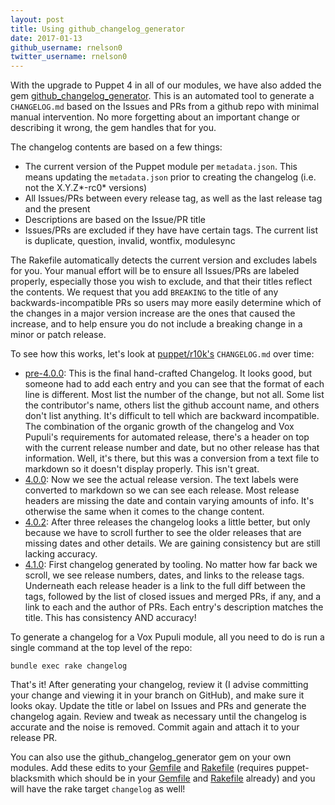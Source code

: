 ```yaml
---
layout: post
title: Using github_changelog_generator
date: 2017-01-13
github_username: rnelson0
twitter_username: rnelson0
---
```


With the upgrade to Puppet 4 in all of our modules, we have also added the gem [github_changelog_generator](https://github.com/skywinder/github-changelog-generator). This is an automated tool to generate a `CHANGELOG.md` based on the Issues and PRs from a github repo with minimal manual intervention. No more forgetting about an important change or describing it wrong, the gem handles that for you.

The changelog contents are based on a few things:
* The current version of the Puppet module per `metadata.json`. This means updating the `metadata.json` prior to creating the changelog (i.e. not the X.Y.Z*-rc0* versions)
* All Issues/PRs between every release tag, as well as the last release tag and the present
* Descriptions are based on the Issue/PR title
* Issues/PRs are excluded if they have have certain tags. The current list is duplicate, question, invalid, wontfix, modulesync

The Rakefile automatically detects the current version and excludes labels for you. Your manual effort will be to ensure all Issues/PRs are labeled properly, especially those you wish to exclude, and that their titles reflect the contents. We request that you add `BREAKING` to the title of any backwards-incompatible PRs so users may more easily determine which of the changes in a major version increase are the ones that caused the increase, and to help ensure you do not include a breaking change in a minor or patch release.

To see how this works, let's look at [puppet/r10k's](https://github.com/voxpupuli/puppet-r10k) `CHANGELOG.md` over time:
* [pre-4.0.0](https://github.com/voxpupuli/puppet-r10k/blob/54c43a1d028b6d49942c2ef17bc1676d2306b5d3/CHANGELOG.md): This is the final hand-crafted Changelog. It looks good, but someone had to add each entry and you can see that the format of each line is different. Most list the number of the change, but not all. Some list the contributor's name, others list the github account name, and others don't list anything. It's difficult to tell which are backward incompatible. The combination of the organic growth of the changelog and Vox Pupuli's requirements for automated release, there's a header on top with the current release number and date, but no other release has that information. Well, it's there, but this was a conversion from a text file to markdown so it doesn't display properly. This isn't great.
* [4.0.0](https://github.com/voxpupuli/puppet-r10k/blob/9119fc5727938f99acfe09abd1debeb541fa611e/CHANGELOG.md): Now we see the actual release version. The text labels were converted to markdown so we can see each release. Most release headers are missing the date and contain varying amounts of info. It's otherwise the same when it comes to the change content.
* [4.0.2](https://github.com/voxpupuli/puppet-r10k/blob/2ed4b8d053c2ce96728d937fb39412a3a9447873/CHANGELOG.md): After three releases the changelog looks a little better, but only because we have to scroll further to see the older releases that are missing dates and other details. We are gaining consistency but are still lacking accuracy.
* [4.1.0](https://github.com/voxpupuli/puppet-r10k/blob/c61493173a6ba531d00aa2d873bc3feb1b0069d2/CHANGELOG.md): First changelog generated by tooling. No matter how far back we scroll, we see release numbers, dates, and links to the release tags. Underneath each release header is a link to the full diff between the tags, followed by the list of closed issues and merged PRs, if any, and a link to each and the author of PRs. Each entry's description matches the title. This has consistency AND accuracy!

To generate a changelog for a Vox Pupuli module, all you need to do is run a single command at the top level of the repo:
```
bundle exec rake changelog
```
That's it! After generating your changelog, review it (I advise committing your change and viewing it in your branch on GitHub), and make sure it looks okay. Update the title or label on Issues and PRs and generate the changelog again. Review and tweak as necessary until the changelog is accurate and the noise is removed. Commit again and attach it to your release PR.

You can also use the github_changelog_generator gem on your own modules. Add these edits to your [Gemfile](https://github.com/voxpupuli/puppet-jira/blob/88d139e6b5de62410698e9fbf573842a2bd2d675/Gemfile#L33-L35) and [Rakefile](https://github.com/voxpupuli/puppet-jira/blob/88d139e6b5de62410698e9fbf573842a2bd2d675/Rakefile#L34-L43) (requires puppet-blacksmith which should be in your [Gemfile](https://github.com/voxpupuli/puppet-jira/blob/88d139e6b5de62410698e9fbf573842a2bd2d675/Gemfile#L26) and [Rakefile](https://github.com/voxpupuli/puppet-jira/blob/88d139e6b5de62410698e9fbf573842a2bd2d675/Rakefile#L2) already) and you will have the rake target `changelog` as well!
